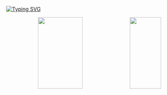 <a href="https://git.io/typing-svg"><img src="https://readme-typing-svg.demolab.com?font=Fira+Code&pause=1000&color=007A00&center=true&vCenter=true&random=false&width=435&lines=Bem+vindo!+Welcome!+Bien+Venido!;RaviCarrillo's+GitHub" alt="Typing SVG" /></a>

<div align="center">  
  <img width="49%" height="195px" src="https://github-readme-stats.vercel.app/api?username=RaviCarrillo&theme=shadow_green&show_icons=true&count_private=true&hide_border=true&alt="RaviCarrillo github stats" /> 
  
  <img width="41%" height="195px" src="https://github-readme-stats.vercel.app/api/top-langs/?username=RaviCarrillo&theme=shadow_green&layout=compact&hide_border=true" />
</div>
